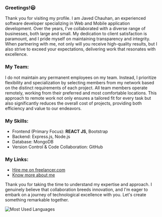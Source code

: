 ### Greetings!😃

Thank you for visiting my profile. I am Javed Chauhan, an experienced software developer specializing in Web and Mobile application development. Over the years, I've collaborated with a diverse range of businesses, both large and small. My dedication to client satisfaction is paramount, and I pride myself on maintaining transparency and integrity. When partnering with me, not only will you receive high-quality results, but I also strive to exceed your expectations, delivering work that resonates with excellence.

### My Team:

I do not maintain any permanent employees on my team. Instead, I prioritize flexibility and specialization by selecting members from my network based on the distinct requirements of each project. All team members operate remotely, working from their preferred and most comfortable locations. This approach to remote work not only ensures a tailored fit for every task but also significantly reduces the overall cost of projects, providing both efficiency and value to our endeavors.

### My Skills:

* Frontend (Primary Focus): **REACT JS**, Bootstrap
* Backend: Express.js, Node.js
* Database: MongoDB
* Version Control & Code Collaboration: GitHub

### My Links:

* [Hire me on freelancer.com](https://www.freelancer.com/u/frameworkte)
* [Know more about me](https://www.frameworkteam.com/)

Thank you for taking the time to understand my expertise and approach. I genuinely believe that collaboration breeds innovation, and I'm eager to embark on a journey of technological excellence with you. Let's create something remarkable together.

![Most Used Languages](https://github-readme-stats.vercel.app/api/top-langs?username=ChauhanJaved&show_icons=true&locale=en&layout=compact&theme=radical)
